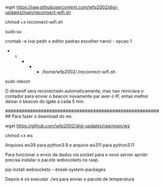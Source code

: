 wget https://raw.githubusercontent.com/wfp2002/digi-updates/main/reconnect-wifi.sh

chmod +x reconnect-wifi.sh

sudo su

crontab -e (vai pedir o editor padrao escolher nano) - opcao 1

* * * * * /home/wfp2002/./reconnect-wifi.sh

sudo reboot

O direwolf sera reconectado automaticamente, mas nao reiniciara o contador para enviar o beacon novamente par aver o IP, entao melhor deixar o beacon do Igate a cada 5 min.

##########################################################
Para fazer o download do ws

wget https://github.com/wfp2002/digi-updates/raw/main/ws

chmod +x ws

Arquivos ws39 para python3.9 e arquivo ws311 para python3.11

Para funcionar o envio de dados via socket para o novo server aprsbr precisa instalar o pacote websockets no rasp.

pip install websockets --break-system-packages

Depois é só executar ./ws para enviar o pacote de temperatura
